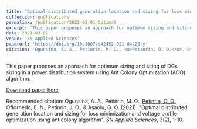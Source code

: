 ```yaml
---
title: "Optimal distributed generation location and sizing for loss minimization and voltage profile optimization using ant colony algorithm"
collection: publications
permalink: /publication/2021-02-01-Optimal
excerpt: 'This paper proposes an approach for optimum sizing and siting of DGs sizing in a power distribution system using Ant Colony Optimization (ACO) algorithm.'
date: 2021-02-01
venue: 'SN Applied Sciences'
paperurl: 'https://doi.org/10.1007/s42452-021-04226-y'
citation: 'Ogunsina, A. A., Petinrin, M. O., <u>Petinrin, O. O.</u>, Offornedo, E. N., Petinrin, J. O., & Asaolu, G. O. (2021). &quot;Optimal distributed generation location and sizing for loss minimization and voltage profile optimization using ant colony algorithm&quot;. <i>SN Applied Sciences</i>, 3(2), 1-10.'
---
```

This paper proposes an approach for optimum sizing and siting of DGs sizing in a power distribution system using Ant Colony Optimization (ACO) algorithm. 

[Download paper here](http://olutomilayo.github.io/files/Paper11.pdf)

Recommended citation: Ogunsina, A. A., Petinrin, M. O., <u>Petinrin, O. O.</u>, Offornedo, E. N., Petinrin, J. O., & Asaolu, G. O. (2021). "Optimal distributed generation location and sizing for loss minimization and voltage profile optimization using ant colony algorithm". <i>SN Applied Sciences</i>, 3(2), 1-10.
